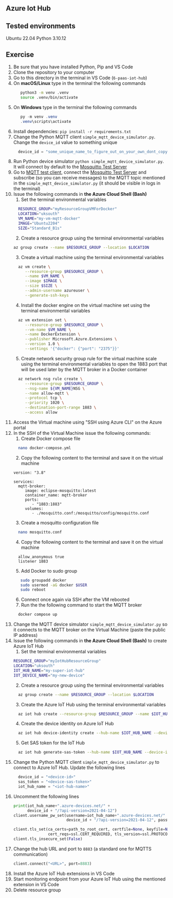 ## Azure Iot Hub

## Tested environments
Ubuntu 22.04
Python 3.10.12

## Exercise
1. Be sure that you have installed Python, Pip and VS Code
2. Clone the repository to your computer
3. Go to this directory in the terminal in VS Code (`6-paas-iot-hub`)
4. On **macOS/Linux** type in the terminal the following commands
   ```bash
      python3 -m venv .venv
      source .venv/bin/activate
   ```
5. On **Windows** type in the terminal the following commands
   ```powershell
      py -m venv .venv
      .venv\scripts\activate
   ```
6. Install dependencies: `pip install -r requirements.txt`
7. Change the Python MQTT client `simple_mqtt_device_simulator.py`. Change the `device_id` value to something unique
    ```Python
      device_id = "some_unique_name_to_figure_out_on_your_own_dont_copy"
    ```
8. Run Python device simulator `python simple_mqtt_device_simulator.py`. It will connect by default to the [Mosquitto Test Server](https://test.mosquitto.org/)
9. Go to [MQTT test client](https://testclient-cloud.mqtt.cool/), connect the [Mosquitto Test Server](https://test.mosquitto.org/) and subscribe (so you can receive messages) to the MQTT topic mentioned in the `simple_mqtt_device_simulator.py` (it should be visible in logs in the terminal)
10. Issue the following commands in **the Azure Cloud Shell (Bash)**
    1.  Set the terminal environmental variables 
    ```bash
      RESOURCE_GROUP="myResourceGroupVMForDocker"
      LOCATION="uksouth"
      VM_NAME="my-vm-mqtt-docker"
      IMAGE="Ubuntu2204"
      SIZE="Standard_B1s"
    ```
    2. Create a resource group using the terminal environmental variables
    ```bash
    az group create --name $RESOURCE_GROUP --location $LOCATION
    ```
    3. Create a virtual machine using the terminal environmental variables
    ```bash
      az vm create \
         --resource-group $RESOURCE_GROUP \
         --name $VM_NAME \
         --image $IMAGE \
         --size $SIZE \
         --admin-username azureuser \
         --generate-ssh-keys
    ```
    4. Install the docker engine on the virtual machine set using the terminal environmental variables
    ```bash
      az vm extension set \
         --resource-group $RESOURCE_GROUP \
         --vm-name $VM_NAME \
         --name DockerExtension \
         --publisher Microsoft.Azure.Extensions \
         --version 1.0 \
         --settings '{"docker": {"port": "2375"}}'
    ```
    5. Create network security group rule for the virtual machine scale using the terminal environmental variables to open the 1883 port that will be used later by the MQTT broker in a Docker container 
    ```bash
      az network nsg rule create \
         --resource-group $RESOURCE_GROUP \
         --nsg-name ${VM_NAME}NSG \
         --name allow-mqtt \
         --protocol tcp \
         --priority 1020 \
         --destination-port-range 1883 \
         --access allow
    ```
11. Access the Virtual machine using "SSH using Azure CLI" on the Azure portal
12. In the SSH of the Virtual Machine issue the following commands:
    1.  Create Docker compose file 
    ```bash
      nano docker-compose.yml
    ```
    2. Copy the following content to the terminal and save it on the virtual machine
    ```
    version: "3.8"

    services:
      mqtt-broker:
         image: eclipse-mosquitto:latest
         container_name: mqtt-broker
         ports:
            - "1883:1883"
         volumes:
            - ./mosquitto.conf:/mosquitto/config/mosquitto.conf
    ```
    3. Create a mosquitto configuration file
    ```bash
      nano mosquitto.conf
    ```
    4. Copy the following content to the terminal and save it on the virtual machine
    ```
      allow_anonymous true
      listener 1883
    ```
    5. Add Docker to sudo group
      ```bash
         sudo groupadd docker
         sudo usermod -aG docker $USER
         sudo reboot
      ```
    6. Connect once again via SSH after the VM rebooted
    7. Run the the following command to start the MQTT broker
    ```bash
      docker compose up
    ```
13. Change the MQTT device simulator `simple_mqtt_device_simulator.py` so it connects to the MQTT broker on the Virtual Machine (paste the public IP address)
14. Issue the following commands in **the Azure Cloud Shell (Bash)** to create Azure IoT Hub
    1.  Set the terminal environmental variables 
    ```bash
    RESOURCE_GROUP="myIotHubResourceGroup"
    LOCATION="uksouth"
    IOT_HUB_NAME="my-super-iot-hub"
    IOT_DEVICE_NAME="my-new-device"
    ```
    2. Create a resource group using the terminal environmental variables
    ```bash
      az group create --name $RESOURCE_GROUP --location $LOCATION
    ```
    3. Create the Azure IoT Hub using the terminal environmental variables
    ```bash
      az iot hub create --resource-group $RESOURCE_GROUP --name $IOT_HUB_NAME --location $LOCATION --sku F1 --partition-count 2
    ```
    4. Create the device identity on Azure IoT Hub
    ```bash
      az iot hub device-identity create --hub-name $IOT_HUB_NAME --device-id $IOT_DEVICE_NAME
    ```
    5. Get SAS token for the IoT Hub
    ```bash
      az iot hub generate-sas-token --hub-name $IOT_HUB_NAME --device-id $IOT_DEVICE_NAME --output table
    ```
15. Change the Python MQTT client `simple_mqtt_device_simulator.py` to connect to Azure IoT Hub. Update the following lines
    ```Python
      device_id = "<device-id>"
      sas_token = "<device-sas-token>"
      iot_hub_name = "<iot-hub-name>"
    ```
16. Uncomment the following lines
    ```Python
    print(iot_hub_name+".azure-devices.net/" +
          device_id + "/?api-version=2021-04-12")
    client.username_pw_set(username=iot_hub_name+".azure-devices.net/" +
                           device_id + "/?api-version=2021-04-12", password=sas_token)

    client.tls_set(ca_certs=path_to_root_cert, certfile=None, keyfile=None,
                   cert_reqs=ssl.CERT_REQUIRED, tls_version=ssl.PROTOCOL_TLSv1_2, ciphers=None)
    client.tls_insecure_set(False)
    ```
17. Change the hub URL and port to `8883` (a standard one for MQTTS communication)
    ```Python
    client.connect("<URL>", port=8883)
    ```
18. Install the Azure IoT Hub extensions in VS Code
19. Start monitoring endpoint from your Azure IoT Hub using the mentioned extension in VS Code
20. Delete resource group